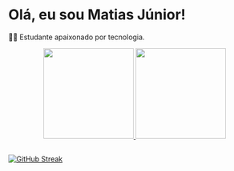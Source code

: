 # Olá, eu sou Matias Júnior!<br>
👨‍💻 Estudante apaixonado por tecnologia.

<div align="center">
  <a href="https://github.com/matiasjunior13">
  <img height="180em" src="https://github-readme-stats.vercel.app/api?username=matiasjunior13&show_icons=true&theme=dracula&include_all_commits=true&count_private=true"/>
  <img height="180em" src="https://github-readme-stats.vercel.app/api/top-langs/?username=matiasjunior13&layout=compact&langs_count=7&theme=dracula"/>
</div>
<!-- <div style="display: inline_block"><br>
  <img align="center" alt="Js" height="30" width="40" src="https://raw.githubusercontent.com/devicons/devicon/master/icons/javascript/javascript-plain.svg">
  <img align="center" alt="React" height="30" width="40" src="https://raw.githubusercontent.com/devicons/devicon/master/icons/react/react-original.svg">
  <img align="center" alt="Styled-Components" height="30" width="40" src="https://user-images.githubusercontent.com/106066785/229652910-8856ff14-b6e8-457d-ae29-d92ad3c1b67a.svg">
  <img align="center" alt="HTML" height="30" width="40" src="https://raw.githubusercontent.com/devicons/devicon/master/icons/html5/html5-original.svg">
  <img align="center" alt="CSS" height="30" width="40" src="https://raw.githubusercontent.com/devicons/devicon/master/icons/css3/css3-original.svg">
  <img align="center" alt="Sass" height="30" width="40" src="https://cdn.jsdelivr.net/gh/devicons/devicon/icons/sass/sass-original.svg" />
  <img align="center" alt="Python" height="30" width="40" src="https://raw.githubusercontent.com/devicons/devicon/master/icons/python/python-original.svg">
  <img align="center" alt="Flask" height="30" width="40" src="https://user-images.githubusercontent.com/106066785/229653049-90a832da-260c-4a2b-a710-b64510ed2780.png">
  <img align="center" alt="PostgreSQL" height="30" width="40" src="https://user-images.githubusercontent.com/106066785/229653154-9e45c571-a10e-4ed9-a726-cd3c4608446a.png">
  <img align="right" alt="Avatar-Imagem" height="150" src="https://i.ibb.co/W25h6Dm/Design-sem-nome.png">
</div> -->


  ##


[![GitHub Streak](https://streak-stats.demolab.com/?user=matiasjunior13)](https://git.io/streak-stats)
